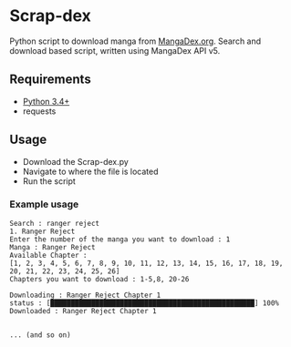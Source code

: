 # Scrap-dex
Python script to download manga from [MangaDex.org](https://mangadex.org/).
Search and download based script, written using MangaDex API v5.

## Requirements
  * [Python 3.4+](https://www.python.org/downloads/)
  * requests

## Usage
* Download the Scrap-dex.py
* Navigate to where the file is located
* Run the script

### Example usage
```
Search : ranger reject
1. Ranger Reject
Enter the number of the manga you want to download : 1
Manga : Ranger Reject
Available Chapter : 
[1, 2, 3, 4, 5, 6, 7, 8, 9, 10, 11, 12, 13, 14, 15, 16, 17, 18, 19, 20, 21, 22, 23, 24, 25, 26]
Chapters you want to download : 1-5,8, 20-26

Downloading : Ranger Reject Chapter 1
status : [██████████████████████████████████████████████████] 100%
Downloaded : Ranger Reject Chapter 1


... (and so on)
```
